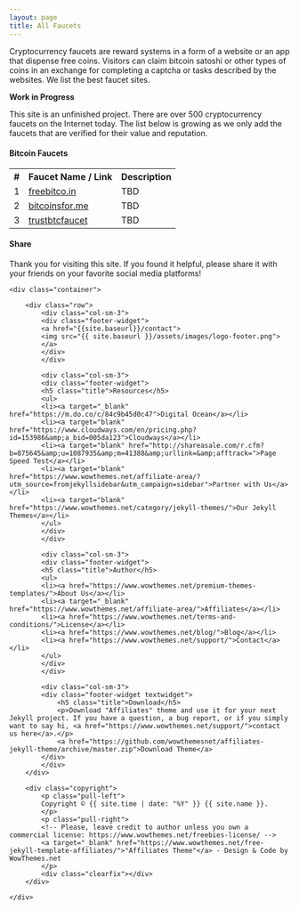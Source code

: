 ```yaml
---
layout: page
title: All Faucets
---
```


Cryptocurrency faucets are reward systems in a form of a website or an app that dispense free coins. Visitors can claim bitcoin satoshi or other types of coins in an exchange for completing a captcha or tasks described by the websites. We list the best faucet sites.

**Work in Progress**

This site is an unfinished project. There are over 500 cryptocurrency faucets on the Internet today. The list below is growing as we only add the faucets that are verified for their value and reputation.

#### Bitcoin Faucets

<table>
  <tr>
    <th>#</th>
    <th>Faucet Name / Link</th>
    <th>Description</th>
  </tr>
  <tr>
    <td>1</td>
    <td><a href="http://bit.ly/www-freebitcoin" target="_blank">freebitco.in</a></td>
    <td>TBD</td>
  </tr>
  <tr>
    <td>2</td>
    <td><a href="http://bit.ly/www-bitcoinsfor-me" target="_blank">bitcoinsfor.me</a></td>
    <td>TBD</td>
  </tr>
  <tr>
    <td>3</td>
    <td><a href="http://bit.ly/www-trustbtcfaucet" target="_blank">trustbtcfaucet</a></td>
    <td>TBD</td>
  </tr>
</table>

#### Share

Thank you for visiting this site. If you found it helpful, please share it with your friends on your favorite social media platforms!

<footer class="footer">

    <div class="container">

        <div class="row">
            <div class="col-sm-3">
            <div class="footer-widget">
            <a href="{{site.baseurl}}/contact">
            <img src="{{ site.baseurl }}/assets/images/logo-footer.png">
            </a>
            </div>
            </div>

            <div class="col-sm-3">
            <div class="footer-widget">
            <h5 class="title">Resources</h5>
            <ul>
            <li><a target="_blank" href="https://m.do.co/c/84c9b45d0c47">Digital Ocean</a></li>
            <li><a target="blank" href="https://www.cloudways.com/en/pricing.php?id=153986&amp;a_bid=005da123">Cloudways</a></li>
            <li><a target="blank" href="http://shareasale.com/r.cfm?b=875645&amp;u=1087935&amp;m=41388&amp;urllink=&amp;afftrack=">Page Speed Test</a></li>
            <li><a target="blank" href="https://www.wowthemes.net/affiliate-area/?utm_source=fromjekyllsidebar&utm_campaign=sidebar">Partner with Us</a></li>
            <li><a target="blank" href="https://www.wowthemes.net/category/jekyll-themes/">Our Jekyll Themes</a></li>
            </ul>
            </div>
            </div>

            <div class="col-sm-3">
            <div class="footer-widget">
            <h5 class="title">Author</h5>
            <ul>
            <li><a href="https://www.wowthemes.net/premium-themes-templates/">About Us</a></li>
            <li><a target="_blank" href="https://www.wowthemes.net/affiliate-area/">Affiliates</a></li>
            <li><a href="https://www.wowthemes.net/terms-and-conditions/">License</a></li>
            <li><a href="https://www.wowthemes.net/blog/">Blog</a></li>
            <li><a href="https://www.wowthemes.net/support/">Contact</a></li>
            </ul>
            </div>
            </div>

            <div class="col-sm-3">
            <div class="footer-widget textwidget">
                <h5 class="title">Download</h5>
                <p>Download "Affiliates" theme and use it for your next Jekyll project. If you have a question, a bug report, or if you simply want to say hi, <a href="https://www.wowthemes.net/support/">contact us here</a>.</p>
                <a href="https://github.com/wowthemesnet/affiliates-jekyll-theme/archive/master.zip">Download Theme</a>
            </div>
            </div>
        </div>

        <div class="copyright">
            <p class="pull-left">
            Copyright © {{ site.time | date: "%Y" }} {{ site.name }}.
            </p>
            <p class="pull-right">
            <!-- Please, leave credit to author unless you own a commercial license: https://www.wowthemes.net/freebies-license/ -->
            <a target="_blank" href="https://www.wowthemes.net/free-jekyll-template-affiliates/">"Affiliates Theme"</a> - Design & Code by WowThemes.net
            </p>
            <div class="clearfix"></div>
        </div>

    </div>

</footer>
<!-- End Footer
